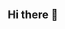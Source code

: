 ## Hi there 👋

<!--
**hardiksood1/hardiksood1** is a ✨ _special_ ✨ repository because its `README.md` (this file) appears on your GitHub profile.

Here are some ideas to get you started:

- 🔭 I’m currently working on chandigarh university as student
- 🌱 I’m currently learning Msc data science
- 👯 I’m looking to collaborate on @GithubMaster-in
- 🤔 I’m looking for help with data science
- 💬 Ask me about machine learning
- 📫 How to reach me: hardiksood8@gmail.com
- 😄 Pronouns: He/Him
- ⚡ Fun fact: AI
-->
